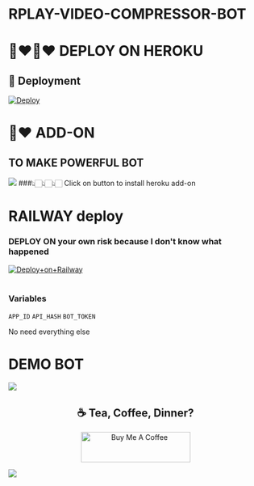 # RPLAY-VIDEO-COMPRESSOR-BOT

# 💜♥️💜♥️ DEPLOY ON HEROKU
## 🚀 Deployment

[![Deploy](https://www.herokucdn.com/deploy/button.svg)](https://heroku.com/deploy)

# 💜♥️ ADD-ON
## TO MAKE POWERFUL BOT
<a href="https://dashboard.heroku.com/provision-addon?addonServiceId=6c67493d-8fc2-4cd4-9161-4f1ec11cbe69&planId=062a1cc7-f79f-404c-9f91-135f70175577"><img src="https://transfer.sh/v9OPmc/photo_2021-09-29_09-56-20.jpg"></a>
###👆🏻👆🏻👆🏻 Click on button to install heroku add-on

# RAILWAY deploy 
### DEPLOY ON your own risk because I don't know what happened
[![Deploy+on+Railway](https://railway.app/button.svg)](https://railway.app/new/template?template=https://github.com/Rplayoriginal/RPLAY-VIDEO-COMPRESSOR-BOT&envs=API_ID,API_HASH,BOT_TOKEN,OWNER)
#

### Variables
`APP_ID` `API_HASH` `BOT_TOKEN`

No need everything else


# DEMO BOT
<a href="https://t.me/Demo5_r0bot"><img src="https://transfer.sh/Npows7/photo_2021-09-28_18-41-34.jpg"></a>


<h2 align="center">☕️ Tea, Coffee, Dinner?</h2>
<p align="center">
    <a href="https://www.buymeacoffee.com/Rplay"><img src="https://cdn.buymeacoffee.com/buttons/v2/default-yellow.png" alt="Buy Me A Coffee" style="height: 60px !important;width: 217px !important;" ></a>
 
   <a href="https://www.paypal.me/renish12" target="_blank"><img src="https://transfer.sh/zYGSim/paypal.svg" at="PayPal" stype="height: 60px !important;width: 217px !important;" ></a>
</p>
